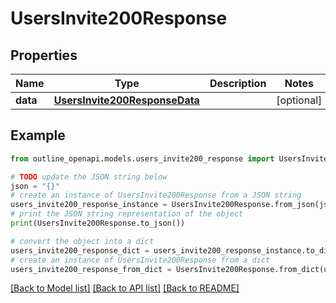 # UsersInvite200Response


## Properties

Name | Type | Description | Notes
------------ | ------------- | ------------- | -------------
**data** | [**UsersInvite200ResponseData**](UsersInvite200ResponseData.md) |  | [optional] 

## Example

```python
from outline_openapi.models.users_invite200_response import UsersInvite200Response

# TODO update the JSON string below
json = "{}"
# create an instance of UsersInvite200Response from a JSON string
users_invite200_response_instance = UsersInvite200Response.from_json(json)
# print the JSON string representation of the object
print(UsersInvite200Response.to_json())

# convert the object into a dict
users_invite200_response_dict = users_invite200_response_instance.to_dict()
# create an instance of UsersInvite200Response from a dict
users_invite200_response_from_dict = UsersInvite200Response.from_dict(users_invite200_response_dict)
```
[[Back to Model list]](../README.md#documentation-for-models) [[Back to API list]](../README.md#documentation-for-api-endpoints) [[Back to README]](../README.md)


